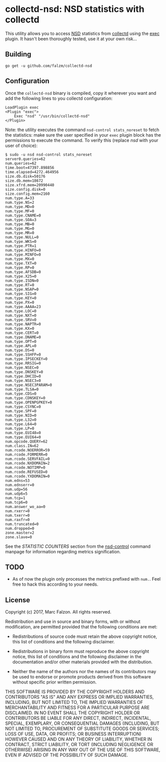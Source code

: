 collectd-nsd: NSD statistics with collectd
==================================================

This utility allows you to access [NSD][0] statistics from [collectd][1] using the [exec][2] plugin. It hasn't been thoroughly tested, use it at your own risk...

Building
--------

```
go get -u github.com/falzm/collectd-nsd
```

Configuration
-------------

Once the `collectd-nsd` binary is compiled, copy it wherever you want and add the following lines to you collectd configuration:

```
LoadPlugin exec
<Plugin "exec">
    Exec "nsd" "/usr/bin/collectd-nsd"
</Plugin>
```

Note: the utility executes the command `nsd-control stats_noreset` to fetch the statistics: make sure the user specified in your `exec` plugin block has the permissions to execute the command. To verify this (replace *nsd* with your user of choice):

```
$ sudo -u nsd nsd-control stats_noreset
server0.queries=62
num.queries=62
time.boot=47397.898856
time.elapsed=4272.464956
size.db.disk=50176
size.db.mem=18672
size.xfrd.mem=20990440
size.config.disk=0
size.config.mem=2160
num.type.A=33
num.type.NS=2
num.type.MD=0
num.type.MF=0
num.type.CNAME=0
num.type.SOA=3
num.type.MB=0
num.type.MG=0
num.type.MR=0
num.type.NULL=0
num.type.WKS=0
num.type.PTR=1
num.type.HINFO=0
num.type.MINFO=0
num.type.MX=0
num.type.TXT=0
num.type.RP=0
num.type.AFSDB=0
num.type.X25=0
num.type.ISDN=0
num.type.RT=0
num.type.NSAP=0
num.type.SIG=0
num.type.KEY=0
num.type.PX=0
num.type.AAAA=23
num.type.LOC=0
num.type.NXT=0
num.type.SRV=0
num.type.NAPTR=0
num.type.KX=0
num.type.CERT=0
num.type.DNAME=0
num.type.OPT=0
num.type.APL=0
num.type.DS=0
num.type.SSHFP=0
num.type.IPSECKEY=0
num.type.RRSIG=0
num.type.NSEC=0
num.type.DNSKEY=0
num.type.DHCID=0
num.type.NSEC3=0
num.type.NSEC3PARAM=0
num.type.TLSA=0
num.type.CDS=0
num.type.CDNSKEY=0
num.type.OPENPGPKEY=0
num.type.CSYNC=0
num.type.SPF=0
num.type.NID=0
num.type.L32=0
num.type.L64=0
num.type.LP=0
num.type.EUI48=0
num.type.EUI64=0
num.opcode.QUERY=62
num.class.IN=62
num.rcode.NOERROR=59
num.rcode.FORMERR=0
num.rcode.SERVFAIL=0
num.rcode.NXDOMAIN=2
num.rcode.NOTIMP=0
num.rcode.REFUSED=0
num.rcode.YXDOMAIN=0
num.edns=53
num.ednserr=0
num.udp=56
num.udp6=5
num.tcp=1
num.tcp6=0
num.answer_wo_aa=0
num.rxerr=0
num.txerr=0
num.raxfr=0
num.truncated=0
num.dropped=0
zone.master=2
zone.slave=0
```

See the _STATISTIC COUNTERS_ section from the [nsd-control][4] command manpage for information regarding metrics signification.

TODO
----

 * As of now the plugin only processes the metrics prefixed with `num.`. Feel free to hack this according to your needs.

License
-------

Copyright (c) 2017, Marc Falzon.
All rights reserved.

Redistribution and use in source and binary forms, with or without
modification, are permitted provided that the following conditions
are met:

 * Redistributions of source code must retain the above copyright
   notice, this list of conditions and the following disclaimer.

 * Redistributions in binary form must reproduce the above copyright
   notice, this list of conditions and the following disclaimer in the
   documentation and/or other materials provided with the distribution.

 * Neither the name of the authors nor the names of its contributors
   may be used to endorse or promote products derived from this software
   without specific prior written permission.

THIS SOFTWARE IS PROVIDED BY THE COPYRIGHT HOLDERS AND CONTRIBUTORS "AS IS"
AND ANY EXPRESS OR IMPLIED WARRANTIES, INCLUDING, BUT NOT LIMITED TO, THE
IMPLIED WARRANTIES OF MERCHANTABILITY AND FITNESS FOR A PARTICULAR PURPOSE
ARE DISCLAIMED. IN NO EVENT SHALL THE COPYRIGHT HOLDER OR CONTRIBUTORS BE
LIABLE FOR ANY DIRECT, INDIRECT, INCIDENTAL, SPECIAL, EXEMPLARY, OR
CONSEQUENTIAL DAMAGES (INCLUDING, BUT NOT LIMITED TO, PROCUREMENT OF
SUBSTITUTE GOODS OR SERVICES; LOSS OF USE, DATA, OR PROFITS; OR BUSINESS
INTERRUPTION) HOWEVER CAUSED AND ON ANY THEORY OF LIABILITY, WHETHER IN
CONTRACT, STRICT LIABILITY, OR TORT (INCLUDING NEGLIGENCE OR OTHERWISE)
ARISING IN ANY WAY OUT OF THE USE OF THIS SOFTWARE, EVEN IF ADVISED OF THE
POSSIBILITY OF SUCH DAMAGE.


[0]: https://nlnetlabs.nl/projects/nsd/
[1]: https://collectd.org/
[2]: https://collectd.org/documentation/manpages/collectd-exec.5.shtml
[3]: https://github.com/octo/go-collectd/
[4]: https://nlnetlabs.nl/projects/nsd/nsd-control.8.html
